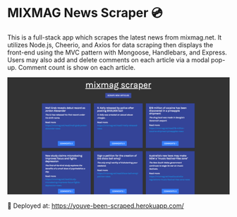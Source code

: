 # MIXMAG News Scraper 💿

This is a full-stack app which scrapes the latest news from mixmag.net. It utilizes Node.js, Cheerio, and Axios for data scraping then displays the front-end using the MVC pattern with Mongoose, Handlebars, and Express. Users may also add and delete comments on each article via a modal pop-up. Comment count is show on each article.

![Screenshot](public/assets/img/screenshot.png)

🚀 Deployed at: https://youve-been-scraped.herokuapp.com/
